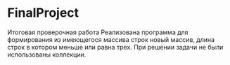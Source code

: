 # FinalProject
Итоговая проверочная работа 
Реализована программа для формирования из имеющегося массива строк новый массив, длина строк в котором меньше или равна трех.
При решении задачи не были использованы коллекции.
